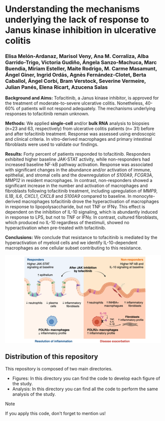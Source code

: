 # Understanding the mechanisms underlying the lack of response to Janus kinase inhibition in ulcerative colitis

### Elisa Melón-Ardanaz, Marisol Veny, Ana M. Corraliza, Alba Garrido-Trigo, Victoria Gudiño, Ángela Sanzo-Machuca, Marc Buendia, Miriam Esteller, Maite Rodrigo, M. Carme Masamunt, Ángel Giner, Ingrid Ordás, Agnès Fernández-Clotet, Berta Caballol, Ángel Corbí, Bram Verstock, Severine Vermeire, Julian Panés, Elena Ricart, Azucena Salas

__Background and Aims:__ Tofacitinib, a Janus kinase inhibitor, is approved for the treatment of moderate-to-severe ulcerative colitis. Nonetheless, 40-60% of patients will not respond adequately. The mechanisms underlying responses to tofacitinib remain unknown.

__Methods:__ We applied __single-cell__ and/or __bulk RNA__ analysis to biopsies (n=23 and 63, respectively) from ulcerative colitis patients (n= 31) before and after tofacitinib treatment. Response was assessed using endoscopic and clinical criteria. In vitro-derived macrophages and primary intestinal fibroblasts were used to validate our findings.

__Results:__ Forty percent of patients responded to tofacitinib. Responders exhibited higher baseline JAK-STAT activity, while non-responders had increased baseline NF-kB pathway activation. Response was associated with significant changes in the abundance and/or activation of immune, epithelial, and stromal cells and the downregulation of _S100A9_, _FCGR3A_, _MMP12_ in resident macrophages. In contrast, non-responders showed a significant increase in the number and activation of macrophages and fibroblasts following tofacitinib treatment, including upregulation of _MMP9_, _IL1B_, _IL6_, _CXCL1_, _CXCL8_ and _S100A9_ compared to baseline. In monocyte-derived macrophages tofacitinib drove the hyperactivation of macrophages in response to lipopolysaccharide, but not TNF or IFNγ. This effect is dependent on the inhibition of IL-10 signaling, which is abundantly induced in response to LPS, but not to TNF or IFNγ. In contrast, cultured fibroblasts, which produced no IL-10 regardless of thestimuli, showed no hyperactivation when pre-treated with tofacitinib.

__Conclusions:__ We conclude that resistance to tofacitinib is mediated by the hyperactivation of myeloid cells and we identify IL-10-dependent macrophages as one cellular subset contributing to this resistance.

![Alt text](figuremelon.png)

## Distribution of this repository

This repository is composed of two main directories.

- Figures: In this directory you can find the code to develop each figure of the study. 
- Analysis: In this directory you can find all the code to perform the same analysis of the study.

> [!NOTE]  
If you apply this code, don't forget to mention us! 




